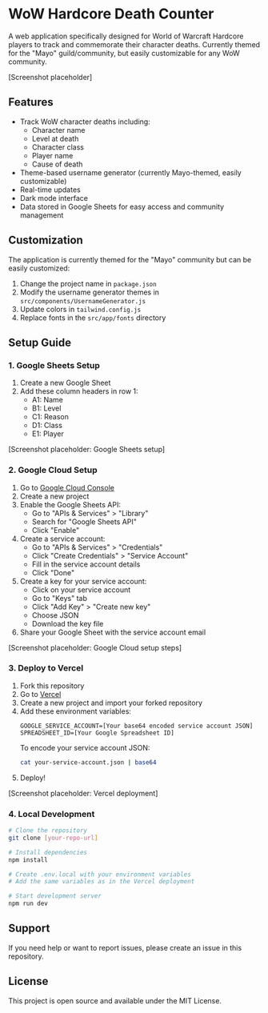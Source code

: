 # WoW Hardcore Death Counter

A web application specifically designed for World of Warcraft Hardcore players to track and commemorate their character deaths. Currently themed for the "Mayo" guild/community, but easily customizable for any WoW community.

[Screenshot placeholder]

## Features

- Track WoW character deaths including:
  - Character name
  - Level at death
  - Character class
  - Player name
  - Cause of death
- Theme-based username generator (currently Mayo-themed, easily customizable)
- Real-time updates
- Dark mode interface
- Data stored in Google Sheets for easy access and community management

## Customization

The application is currently themed for the "Mayo" community but can be easily customized:

1. Change the project name in `package.json`
2. Modify the username generator themes in `src/components/UsernameGenerator.js`
3. Update colors in `tailwind.config.js`
4. Replace fonts in the `src/app/fonts` directory

## Setup Guide

### 1. Google Sheets Setup

1. Create a new Google Sheet
2. Add these column headers in row 1:
   - A1: Name
   - B1: Level
   - C1: Reason
   - D1: Class
   - E1: Player

[Screenshot placeholder: Google Sheets setup]

### 2. Google Cloud Setup

1. Go to [Google Cloud Console](https://console.cloud.google.com/)
2. Create a new project
3. Enable the Google Sheets API:
   - Go to "APIs & Services" > "Library"
   - Search for "Google Sheets API"
   - Click "Enable"
4. Create a service account:
   - Go to "APIs & Services" > "Credentials"
   - Click "Create Credentials" > "Service Account"
   - Fill in the service account details
   - Click "Done"
5. Create a key for your service account:
   - Click on your service account
   - Go to "Keys" tab
   - Click "Add Key" > "Create new key"
   - Choose JSON
   - Download the key file
6. Share your Google Sheet with the service account email

[Screenshot placeholder: Google Cloud setup steps]

### 3. Deploy to Vercel

1. Fork this repository
2. Go to [Vercel](https://vercel.com/)
3. Create a new project and import your forked repository
4. Add these environment variables:
   ```
   GOOGLE_SERVICE_ACCOUNT=[Your base64 encoded service account JSON]
   SPREADSHEET_ID=[Your Google Spreadsheet ID]
   ```
   To encode your service account JSON:
   ```bash
   cat your-service-account.json | base64
   ```
5. Deploy!

[Screenshot placeholder: Vercel deployment]

### 4. Local Development

```bash
# Clone the repository
git clone [your-repo-url]

# Install dependencies
npm install

# Create .env.local with your environment variables
# Add the same variables as in the Vercel deployment

# Start development server
npm run dev
```

## Support

If you need help or want to report issues, please create an issue in this repository.

## License

This project is open source and available under the MIT License.
